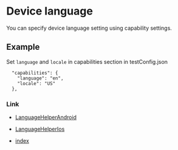 # Device language

You can specify device language setting using capability settings.

## Example

Set `language` and `locale` in capabilities section in testConfig.json

```
  "capabilities": {
    "language": "en",
    "locale": "US"
  },
```

### Link

- [LanguageHelperAndroid](../../basic/behavior/language_helper/language_helper_android.md)
- [LanguageHelperIos](../../basic/behavior/language_helper/language_helper_ios.md)


- [index](../../index.md)

